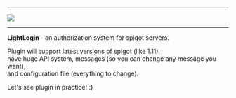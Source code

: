 <hr />
<img src="https://s27.postimg.org/51lj3b0c3/logo.png" />
<hr />
<p />
<b> LightLogin </b> - an authorization system for spigot servers.
<p />
Plugin will support latest versions of spigot (like 1.11), <br />
have huge API system, messages (so you can change any message you want), <br />
and configuration file (everything to change).
<p />
Let's see plugin in practice! :)
